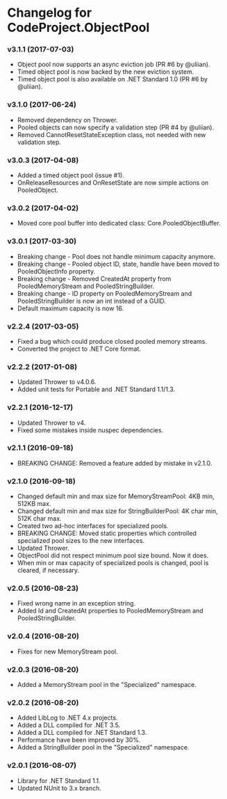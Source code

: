 # Changelog for CodeProject.ObjectPool #

### v3.1.1 (2017-07-03) ###

* Object pool now supports an async eviction job (PR #6 by @uliian).
* Timed object pool is now backed by the new eviction system.
* Timed object pool is also available on .NET Standard 1.0 (PR #6 by @uliian).

### v3.1.0 (2017-06-24) ###

* Removed dependency on Thrower.
* Pooled objects can now specify a validation step (PR #4 by @uliian).
* Removed CannotResetStateException class, not needed with new validation step.

### v3.0.3 (2017-04-08) ###

* Added a timed object pool (issue #1).
* OnReleaseResources and OnResetState are now simple actions on PooledObject.

### v3.0.2 (2017-04-02) ###

* Moved core pool buffer into dedicated class: Core.PooledObjectBuffer. 

### v3.0.1 (2017-03-30) ###

* Breaking change - Pool does not handle minimum capacity anymore.
* Breaking change - Pooled object ID, state, handle have been moved to PooledObjectInfo property.
* Breaking change - Removed CreatedAt property from PooledMemoryStream and PooledStringBuilder.
* Breaking change - ID property on PooledMemoryStream and PooledStringBuilder is now an int instead of a GUID.
* Default maximum capacity is now 16.

### v2.2.4 (2017-03-05) ###

* Fixed a bug which could produce closed pooled memory streams.
* Converted the project to .NET Core format.

### v2.2.2 (2017-01-08) ###

* Updated Thrower to v4.0.6.
* Added unit tests for Portable and .NET Standard 1.1/1.3.

### v2.2.1 (2016-12-17) ###

* Updated Thrower to v4.
* Fixed some mistakes inside nuspec dependencies.

### v2.1.1 (2016-09-18) ###

* BREAKING CHANGE: Removed a feature added by mistake in v2.1.0.

### v2.1.0 (2016-09-18) ###

* Changed default min and max size for MemoryStreamPool: 4KB min, 512KB max.
* Changed default min and max size for StringBuilderPool: 4K char min, 512K char max.
* Created two ad-hoc interfaces for specialized pools.
* BREAKING CHANGE: Moved static properties which controlled specialized pool sizes to the new interfaces.
* Updated Thrower.
* ObjectPool did not respect minimum pool size bound. Now it does.
* When min or max capacity of specialized pools is changed, pool is cleared, if necessary.

### v2.0.5 (2016-08-23) ###

* Fixed wrong name in an exception string.
* Added Id and CreatedAt properties to PooledMemoryStream and PooledStringBuilder.

### v2.0.4 (2016-08-20) ###

* Fixes for new MemoryStream pool.

### v2.0.3 (2016-08-20) ###

* Added a MemoryStream pool in the "Specialized" namespace.

### v2.0.2 (2016-08-20) ###

* Added LibLog to .NET 4.x projects.
* Added a DLL compiled for .NET 3.5.
* Added a DLL compiled for .NET Standard 1.3.
* Performance have been improved by 30%.
* Added a StringBuilder pool in the "Specialized" namespace.

### v2.0.1 (2016-08-07) ###

* Library for .NET Standard 1.1.
* Updated NUnit to 3.x branch.
